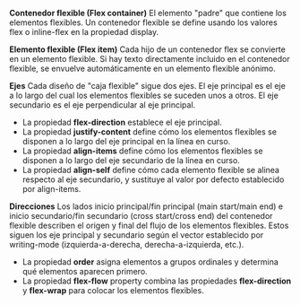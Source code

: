 **Contenedor flexible (Flex container)**
El elemento "padre" que contiene los elementos flexibles. Un contenedor flexible se define usando los valores flex o inline-flex en la propiedad display.

**Elemento flexible (Flex item)**
Cada hijo de un contenedor flex se convierte en un elemento flexible. Si hay texto directamente incluido en el contenedor flexible, se envuelve automáticamente en un elemento flexible anónimo.

**Ejes**
Cada diseño de "caja flexible" sigue dos ejes. El eje principal es el eje a lo largo del cual los elementos flexibles se suceden unos a otros. El eje secundario es el eje perpendicular al eje principal.

* La propiedad **flex-direction** establece el eje principal.
* La propiedad **justify-content** define cómo los elementos flexibles se disponen a lo largo del eje principal en la línea en curso.
* La propiedad **align-items** define cómo los elementos flexibles se disponen a lo largo del eje secundario de la línea en curso.
* La propiedad **align-self** define cómo cada elemento flexible se alinea respecto al eje secundario, y sustituye al valor por defecto establecido por align-items.

**Direcciones**
Los lados inicio principal/fin principal (main start/main end) e inicio secundario/fin secundario (cross start/cross end) del contenedor flexible describen el origen y final del flujo de los elementos flexibles. Estos siguen los eje principal y secundario según el vector establecido por writing-mode (izquierda-a-derecha, derecha-a-izquierda, etc.). 

* La propiedad **order** asigna elementos a grupos ordinales y determina qué elementos aparecen primero.
* La propiedad **flex-flow** property combina las propiedades **flex-direction** y **flex-wrap** para colocar los elementos flexibles.

